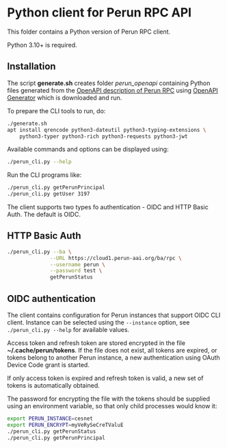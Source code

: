 # Python client for Perun RPC API

This folder contains a Python version of Perun RPC client.

Python 3.10+ is required.

## Installation

The script **generate.sh** creates folder *perun_openapi* 
containing Python files generated from the [OpenAPI description of Perun RPC](../perun-openapi/openapi.yml)
using [OpenAPI Generator](https://openapi-generator.tech/docs/usage#generate) which is downloaded and run.
 
To prepare the CLI tools to run, do:
```bash
./generate.sh
apt install qrencode python3-dateutil python3-typing-extensions \
    python3-typer python3-rich python3-requests python3-jwt
```

Available commands and options can be displayed using:
```bash
./perun_cli.py --help
```
Run the CLI programs like:
```bash
./perun_cli.py getPerunPrincipal
./perun_cli.py getUser 3197
```

The client supports two types fo authentication - OIDC and HTTP Basic Auth. The default is OIDC.

## HTTP Basic Auth

```bash
./perun_cli.py --ba \
              --URL https://cloud1.perun-aai.org/ba/rpc \
              --username perun \
              --password test \
              getPerunStatus
```
## OIDC authentication

The client contains configuration for Perun instances that support OIDC CLI client.
Instance can be selected using the `--instance` option, see `./perun_cli.py --help` for available values.

Access token and refresh token are stored encrypted in the file **~/.cache/perun/tokens**. If the file does not exist, 
all tokens are expired, or tokens belong to another Perun instance, a new authentication using OAuth Device Code grant is started. 

If only access token is expired and refresh token is valid, a new set of tokens is automatically obtained.

The password for encrypting the file with the tokens should be supplied using an environment variable, 
so that only child processes would know it:
```bash
export PERUN_INSTANCE=cesnet
export PERUN_ENCRYPT=myVeRySeCreTValuE
./perun_cli.py getPerunStatus
./perun_cli.py getPerunPrincipal
```
